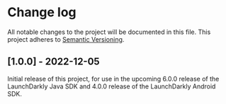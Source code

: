# Change log

All notable changes to the project will be documented in this file. This project adheres to [Semantic Versioning](http://semver.org).

## [1.0.0] - 2022-12-05
Initial release of this project, for use in the upcoming 6.0.0 release of the LaunchDarkly Java SDK and 4.0.0 release of the LaunchDarkly Android SDK.
